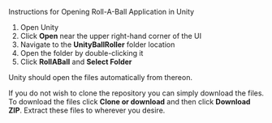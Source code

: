 Instructions for Opening Roll-A-Ball Application in Unity

1. Open Unity
2. Click **Open** near the upper right-hand corner of the UI
3. Navigate to the **UnityBallRoller** folder location
4. Open the folder by double-clicking it
5. Click **RollABall** and **Select Folder**

Unity should open the files automatically from thereon.

If you do not wish to clone the repository you can simply download the files. To download the files click **Clone or download** and then click **Download ZIP**. Extract these files to wherever you desire.
